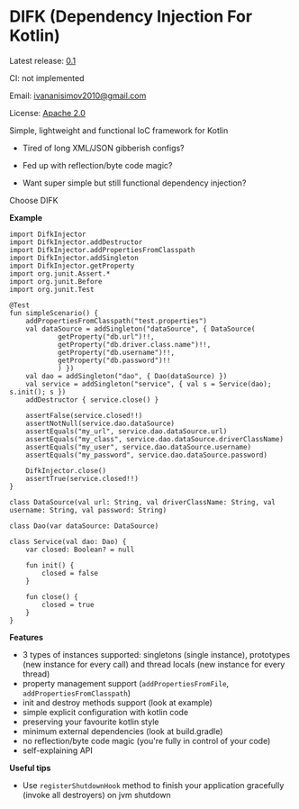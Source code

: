 DIFK (Dependency Injection For Kotlin)
====

Latest release: [0.1](/releases/difk-0.1.jar)

CI: not implemented

Email: [ivananisimov2010@gmail.com](mailto:ivananisimov2010@gmail.com)

License: [Apache 2.0](http://www.apache.org/licenses/LICENSE-2.0)


Simple, lightweight and functional IoC framework for Kotlin

- Tired of long XML/JSON gibberish configs?

- Fed up with reflection/byte code magic?

- Want super simple but still functional dependency injection?

Choose DIFK


**Example**
```
import DifkInjector
import DifkInjector.addDestructor
import DifkInjector.addPropertiesFromClasspath
import DifkInjector.addSingleton
import DifkInjector.getProperty
import org.junit.Assert.*
import org.junit.Before
import org.junit.Test

@Test
fun simpleScenario() {
    addPropertiesFromClasspath("test.properties")
    val dataSource = addSingleton("dataSource", { DataSource(
            getProperty("db.url")!!,
            getProperty("db.driver.class.name")!!,
            getProperty("db.username")!!,
            getProperty("db.password")!!
            ) })
    val dao = addSingleton("dao", { Dao(dataSource) })
    val service = addSingleton("service", { val s = Service(dao); s.init(); s })
    addDestructor { service.close() }

    assertFalse(service.closed!!)
    assertNotNull(service.dao.dataSource)
    assertEquals("my_url", service.dao.dataSource.url)
    assertEquals("my_class", service.dao.dataSource.driverClassName)
    assertEquals("my_user", service.dao.dataSource.username)
    assertEquals("my_password", service.dao.dataSource.password)

    DifkInjector.close()
    assertTrue(service.closed!!)
}

class DataSource(val url: String, val driverClassName: String, val username: String, val password: String)

class Dao(var dataSource: DataSource)

class Service(val dao: Dao) {
    var closed: Boolean? = null

    fun init() {
        closed = false
    }

    fun close() {
        closed = true
    }
}
```

**Features**

- 3 types of instances supported: singletons (single instance), prototypes (new instance for every call) and thread locals (new instance for every thread)
- property management support (`addPropertiesFromFile`, `addPropertiesFromClasspath`)
- init and destroy methods support (look at example)
- simple explicit configuration with kotlin code
- preserving your favourite kotlin style
- minimum external dependencies (look at build.gradle)
- no reflection/byte code magic (you're fully in control of your code)
- self-explaining API

**Useful tips**
 
- Use `registerShutdownHook` method to finish your application gracefully (invoke all destroyers) on jvm shutdown 
